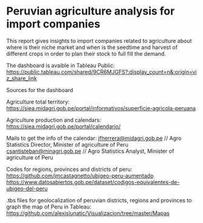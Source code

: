 # Peruvian agriculture analysis for import companies

This report gives insights to import companies related to agriculture about where is their niche market and when is the seedtime and harvest of different crops in order to plan their stock to full fill the demand. 

The dashboard is avaible in Tableau Public:
https://public.tableau.com/shared/9CR6MJGFS?:display_count=n&:origin=viz_share_link



Sources for the dashboard

Agriculture total territory:
https://siea.midagri.gob.pe/portal/informativos/superficie-agricola-peruana

Agriculture production and calendars:
https://siea.midagri.gob.pe/portal/calendario/

Mails to get the info of the calendar:
jfherrera@midagri.gob.pe // Agro Statistics Director, Minister of agriculture of Peru
csantisteban@minagri.gob.pe // Agro Statistics Analyst, Minister of agriculture of Peru

Codes for regions, provinces and districts of peru:
https://github.com/jmcastagnetto/ubigeo-peru-aumentado
https://www.datosabiertos.gob.pe/dataset/codigos-equivalentes-de-ubigeo-del-peru

.tbs files for geolocalization of peruvian districts, regions and provinces to graph the map of Peru in Tableau:
https://github.com/alexislunatic/Visualizacion/tree/master/Mapas
